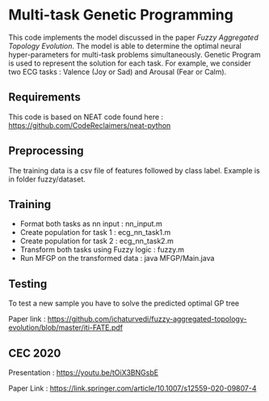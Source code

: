
Multi-task Genetic Programming
===
This code implements the model discussed in the paper _Fuzzy Aggregated Topology Evolution_. The model is able to determine the optimal neural hyper-parameters for multi-task problems simultaneously. Genetic Program is used to represent the solution for each task. For example, we consider two ECG tasks : Valence (Joy or Sad) and Arousal (Fear or Calm). 

Requirements
---
This code is based on NEAT code found here : https://github.com/CodeReclaimers/neat-python

Preprocessing
---
The training data is a csv file of features followed by class label. Example is in folder fuzzy/dataset.

Training
---

- Format both tasks as nn input : nn_input.m
- Create population for task 1 : ecg_nn_task1.m
- Create population for task 2 : ecg_nn_task2.m
- Transform both tasks using Fuzzy logic : fuzzy.m
- Run MFGP on the transformed data : java MFGP/Main.java


Testing
---
To test a new sample you have to solve the predicted optimal GP tree

Paper link : https://github.com/ichaturvedi/fuzzy-aggregated-topology-evolution/blob/master/iti-FATE.pdf

CEC 2020
---
Presentation : https://youtu.be/tOiX3BNGsbE

Paper Link : https://link.springer.com/article/10.1007/s12559-020-09807-4
